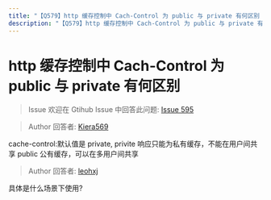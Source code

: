 ```yaml
---
title: "【Q579】http 缓存控制中 Cach-Control 为 public 与 private 有何区别 | http高频面试题"
description: "【Q579】http 缓存控制中 Cach-Control 为 public 与 private 有何区别 字节跳动面试题、阿里腾讯面试题、美团小米面试题。"
---
```


# http 缓存控制中 Cach-Control 为 public 与 private 有何区别

> Issue
> 欢迎在 Gtihub Issue 中回答此问题: [Issue 595](https://github.com/shfshanyue/Daily-Question/issues/595)

> Author
> 回答者: [Kiera569](https://github.com/Kiera569)

cache-control:默认值是 private,
privite 响应只能为私有缓存，不能在用户间共享
public 公有缓存，可以在多用户间共享

> Author
> 回答者: [leohxj](https://github.com/leohxj)

具体是什么场景下使用?
